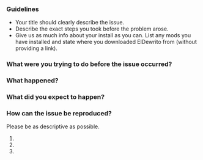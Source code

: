 ### Guidelines
- Your title should clearly describe the issue.
- Describe the exact steps you took before the problem arose.
- Give us as much info about your install as you can. List any mods you have installed and state where you downloaded ElDewrito from (without providing a link).

### What were you trying to do before the issue occurred? 

### What happened?

### What did you expect to happen?

### How can the issue be reproduced?
Please be as descriptive as possible.

1.

2.

3.
